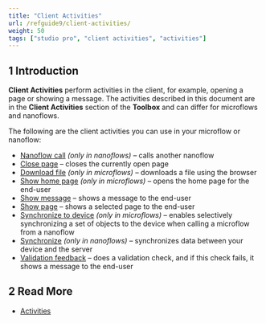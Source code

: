 ```yaml
---
title: "Client Activities"
url: /refguide9/client-activities/
weight: 50
tags: ["studio pro", "client activities", "activities"]
---
```


## 1 Introduction

**Client Activities** perform activities in the client, for example, opening a page or showing a message. The activities described in this document are in the **Client Activities** section of the **Toolbox** and can differ for microflows and nanoflows.

The following are the client activities you can use in your microflow or nanoflow:

* [Nanoflow call](/refguide9/nanoflow-call/) *(only in nanoflows)* – calls another nanoflow
* [Close page](/refguide9/close-page/) – closes the currently open page
* [Download file](/refguide9/download-file/) *(only in microflows)* – downloads a file using the browser
* [Show home page](/refguide9/show-home-page/) *(only in microflows)* – opens the home page for the end-user 
* [Show message](/refguide9/show-message/) – shows a message to the end-user
* [Show page](/refguide9/show-page/) – shows a selected page to the end-user 
* [Synchronize to device](/refguide9/synchronize-to-device/) *(only in microflows)* – enables selectively synchronizing a set of objects to the device when calling a microflow from a nanoflow
* [Synchronize](/refguide9/synchronize/) *(only in nanoflows)* – synchronizes data between your device and the server
* [Validation feedback](/refguide9/validation-feedback/) – does a validation check, and if this check fails, it shows a message to the end-user

## 2 Read More

* [Activities](/refguide9/activities/)
